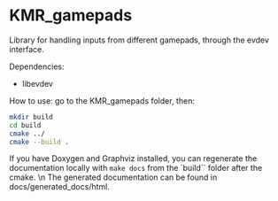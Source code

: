 # KMR_gamepads

Library for handling inputs from different gamepads, through the evdev interface.

Dependencies:
- libevdev

How to use: go to the KMR_gamepads folder, then:
```bash
mkdir build
cd build
cmake ../
cmake --build .
```

If you have Doxygen and Graphviz installed, you can regenerate the documentation locally with `make docs` from the `build`` folder after the cmake. \n
The generated documentation can be found in docs/generated_docs/html.

